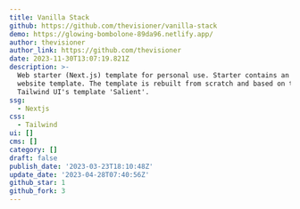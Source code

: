 ```yaml
---
title: Vanilla Stack
github: https://github.com/thevisioner/vanilla-stack
demo: https://glowing-bombolone-89da96.netlify.app/
author: thevisioner
author_link: https://github.com/thevisioner
date: 2023-11-30T13:07:19.821Z
description: >-
  Web starter (Next.js) template for personal use. Starter contains an example
  website template. The template is rebuilt from scratch and based on the
  Tailwind UI's template 'Salient'.
ssg:
  - Nextjs
css:
  - Tailwind
ui: []
cms: []
category: []
draft: false
publish_date: '2023-03-23T18:10:48Z'
update_date: '2023-04-28T07:40:56Z'
github_star: 1
github_fork: 3
---
```

